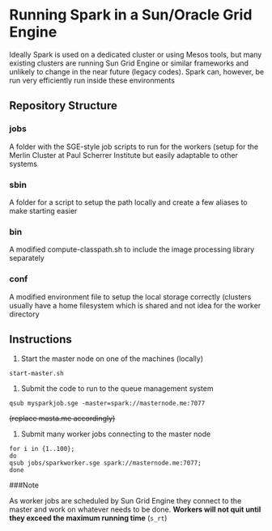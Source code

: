 # Running Spark in a Sun/Oracle Grid Engine

Ideally Spark is used on a dedicated cluster or using Mesos tools, but many existing clusters are running Sun Grid Engine or similar frameworks and unlikely to change in the near future (legacy codes). Spark can, however, be run very efficiently run inside these environments

## Repository Structure

### jobs
A folder with the SGE-style job scripts to run for the workers (setup for the Merlin Cluster at Paul Scherrer Institute but easily adaptable to other systems

### sbin
A folder for a script to setup the path locally and create a few aliases to make starting easier

### bin
A modified compute-classpath.sh to include the image processing library separately 

### conf
A modified environment file to setup the local storage correctly (clusters usually have a home filesystem which is shared and not idea for the worker directory


## Instructions

1. Start the master node on one of the machines (locally)
```
start-master.sh
```

1. Submit the code to run to the queue management system
```
qsub mysparkjob.sge -master=spark://masternode.me:7077
``` 
~~(replace masta.me accordingly)~~


1. Submit many worker jobs connecting to the master node
```
for i in {1..100}; 
do 
qsub jobs/sparkworker.sge spark://masternode.me:7077; 
done
```

###Note

As worker jobs are scheduled by Sun Grid Engine they connect to the master and work on whatever needs to be done. __Workers will not quit until they exceed the maximum running time__ (```s_rt```)
